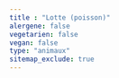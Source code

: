 ```yaml
---
title : "Lotte (poisson)"
alergene: false
vegetarien: false
vegan: false
type: "animaux"
sitemap_exclude: true
--- 
```

